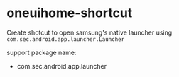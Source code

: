 # oneuihome-shortcut

Create shotcut to open samsung's native launcher
using `com.sec.android.app.launcher.Launcher`

support package name:  

- com.sec.android.app.launcher
